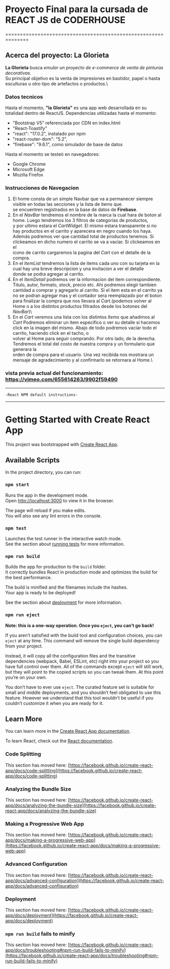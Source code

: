 # Proyecto Final para la cursada de REACT JS  de CODERHOUSE
==============================================================

 Acerca del proyecto: **La Glorieta**
-----------------------------------------------

**La Glorieta** busca *emular un proyecto de e-commerce de venta de pinturas decorativas.*\
Su principal objetivo es la venta de impresiones en bastidor, papel o hasta esculturas u otro tipo de artefactos o productos.\

### Datos tecnicos

Hasta el momento, **"la Glorieta"** es una app web desarrollada en su totalidad dentro de ReactJS.
Dependencias utilizadas hasta el momento:

- "Bootstrap V5" referenciada por CDN en index.html
- "React-Toastify"
- "react": "17.0.2", instalado por npm
- "react-router-dom": "5.2",
- "firebase": "9.6.1", como simulador de base de datos

Hasta el momento se testeó en navegadores: 
- Google Chrome  
- Microsoft Edge
- Mozilla Firefox 

### Instrucciones de Navegacion

1. El home consta de un simple Navbar que va a permanecer siempre visible en todas las secciones y la lista de items que.\
se encuentren registrados en la base de datos de **Firebase**.
2. En el *NavBar* tendremos el nombre de la marca la cual hara de boton al home. Luego tendremos los 3 filtros de categorías de productos,\
y por ultimo estara el *CartWidget*. El mismo estara transparente si no hay productos en el carrito y aparecera en negro cuando los haya.\
Además podremos ver que cantidad total de productos tenemos. Si clickeamos en dicho numero el carrito se va a vaciar. Si clickeamos en el\
icono de carrito cargaremos la pagina del *Cart* con el detalle de la compra.
3. En el *ItemList* tendremos la lista de items cada uno con su tarjeta en la cual hay una breve descripcion y una invitacion a ver el detalle\
donde se podra agregar al carrito.
4. En el *ItemDetail* podremos ver la informacion del item correspondiente. Titulo, autor, formato, stock, precio etc. Ahi podremos elegir tambien \
cantidad a comprar y agregarlo al carrito. Si el item esta en el carrito ya no se podran agregar mas y el contador sera reemplazado por el boton\
para finalizar la compra que nos llevara al *Cart*.(podemos volver al Home o a los distintos productos filtrados desde los botones del *NavBar*)\
5. En el *Cart* veremos una lista con los distintos *Items* que añadimos al *Cart* Podremos eliminar un item especifico o ver su detalle si hacemos\
click en la imagen del mismo. Abajo de todo podremos vaciar todo el carrito, haciendo click en el tacho, o\
volver al Home para seguir comprando. Por otro lado, de la derecha. Tendremos el total del costo de nuestra compra y un formulario que generara la\
orden de compra para el usuario. Una vez recibida nos mostrara un mensaje de agradecimiento y al confirmarlo se retornara al Home.\ 

### vista previa actual del funcionamiento: https://vimeo.com/655614263/9902f59490
----------------------------------------------------------------------------------------------------------
    -React NPM default instructions-
----------------------------------------------------------------------------------------------------------
# Getting Started with Create React App

This project was bootstrapped with [Create React App](https://github.com/facebook/create-react-app).

## Available Scripts

In the project directory, you can run:

### `npm start`

Runs the app in the development mode.\
Open [http://localhost:3000](http://localhost:3000) to view it in the browser.

The page will reload if you make edits.\
You will also see any lint errors in the console.

### `npm test`

Launches the test runner in the interactive watch mode.\
See the section about [running tests](https://facebook.github.io/create-react-app/docs/running-tests) for more information.

### `npm run build`

Builds the app for production to the `build` folder.\
It correctly bundles React in production mode and optimizes the build for the best performance.

The build is minified and the filenames include the hashes.\
Your app is ready to be deployed!

See the section about [deployment](https://facebook.github.io/create-react-app/docs/deployment) for more information.

### `npm run eject`

**Note: this is a one-way operation. Once you `eject`, you can’t go back!**

If you aren’t satisfied with the build tool and configuration choices, you can `eject` at any time. This command will remove the single build dependency from your project.

Instead, it will copy all the configuration files and the transitive dependencies (webpack, Babel, ESLint, etc) right into your project so you have full control over them. All of the commands except `eject` will still work, but they will point to the copied scripts so you can tweak them. At this point you’re on your own.

You don’t have to ever use `eject`. The curated feature set is suitable for small and middle deployments, and you shouldn’t feel obligated to use this feature. However we understand that this tool wouldn’t be useful if you couldn’t customize it when you are ready for it.

## Learn More

You can learn more in the [Create React App documentation](https://facebook.github.io/create-react-app/docs/getting-started).

To learn React, check out the [React documentation](https://reactjs.org/).

### Code Splitting

This section has moved here: [https://facebook.github.io/create-react-app/docs/code-splitting](https://facebook.github.io/create-react-app/docs/code-splitting)

### Analyzing the Bundle Size

This section has moved here: [https://facebook.github.io/create-react-app/docs/analyzing-the-bundle-size](https://facebook.github.io/create-react-app/docs/analyzing-the-bundle-size)

### Making a Progressive Web App

This section has moved here: [https://facebook.github.io/create-react-app/docs/making-a-progressive-web-app](https://facebook.github.io/create-react-app/docs/making-a-progressive-web-app)

### Advanced Configuration

This section has moved here: [https://facebook.github.io/create-react-app/docs/advanced-configuration](https://facebook.github.io/create-react-app/docs/advanced-configuration)

### Deployment

This section has moved here: [https://facebook.github.io/create-react-app/docs/deployment](https://facebook.github.io/create-react-app/docs/deployment)

### `npm run build` fails to minify

This section has moved here: [https://facebook.github.io/create-react-app/docs/troubleshooting#npm-run-build-fails-to-minify](https://facebook.github.io/create-react-app/docs/troubleshooting#npm-run-build-fails-to-minify)
